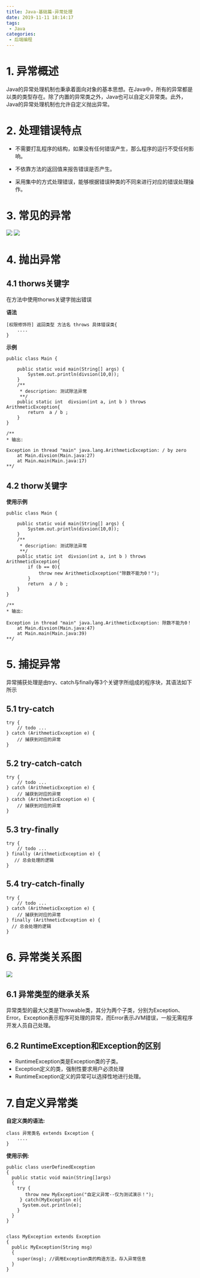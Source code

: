 ```yaml
---
title: Java-基础篇-异常处理
date: 2019-11-11 18:14:17
tags:
 - Java
categories:
 - 后端编程
---
```


# 1. 异常概述

Java的异常处理机制也秉承着面向对象的基本思想。在Java中，所有的异常都是以类的类型存在。除了内置的异常类之外，Java也可以自定义异常类。此外，Java的异常处理机制也允许自定义抛出异常。

# 2. 处理错误特点
- 不需要打乱程序的结构，如果没有任何错误产生，那么程序的运行不受任何影响。
- 不依靠方法的返回值来报告错误是否产生。

- 采用集中的方式处理错误，能够根据错误种类的不同来进行对应的错误处理操作。


# 3. 常见的异常

![](https://52lu.github.io/directionsImg/java/common-error-1.png)
![](https://52lu.github.io/directionsImg/java/common-error-2.png)

# 4. 抛出异常
## 4.1 thorws关键字
在方法中使用thorws关键字抛出错误

**语法**
```
[权限修饰符] 返回类型 方法名 throws 具体错误类{
    ....
}
```

**示例**
```
public class Main {

    public static void main(String[] args) {
        System.out.println(divsion(10,0));
    }
    /**
     * description: 测试除法异常
     **/
    public static int  divsion(int a, int b ) throws ArithmeticException{
        return  a / b ;
    }
}

/** 
* 输出:

Exception in thread "main" java.lang.ArithmeticException: / by zero
	at Main.divsion(Main.java:27)
	at Main.main(Main.java:17)
**/

```

## 4.2 thorw关键字

**使用示例**
```
public class Main {

    public static void main(String[] args) {
        System.out.println(divsion(10,0));
    }
    /**
     * description: 测试除法异常
     **/
    public static int  divsion(int a, int b ) throws ArithmeticException{
        if (b == 0){
            throw new ArithmeticException("除数不能为0！");
        }
        return  a / b ;
    }
}

/** 
* 输出:

Exception in thread "main" java.lang.ArithmeticException: 除数不能为0！
	at Main.divsion(Main.java:47)
	at Main.main(Main.java:39)
**/

```

# 5. 捕捉异常
异常捕获处理是由try、catch与finally等3个关键字所组成的程序块，其语法如下所示
## 5.1 try-catch
```
try {
    // todo ...
} catch (ArithmeticException e) {
    // 捕获到对应的异常
}
```
## 5.2 try-catch-catch
```
try {
    // todo ...
} catch (ArithmeticException e) {
    // 捕获到对应的异常
} catch (ArithmeticException e) {
    // 捕获到对应的异常
}
```

## 5.3 try-finally
```
try {
    // todo ...
} finally (ArithmeticException e) {
   // 总会处理的逻辑
}
```

## 5.4  try-catch-finally
```
try {
    // todo ...
} catch (ArithmeticException e) {
    // 捕获到对应的异常
} finally (ArithmeticException e) {
  // 总会处理的逻辑
}
```

# 6. 异常类关系图
![](https://52lu.github.io/directionsImg/java/throwable-tree.png)

## 6.1 异常类型的继承关系
异常类型的最大父类是Throwable类，其分为两个子类，分别为Exception、Error。Exception表示程序可处理的异常，而Error表示JVM错误，一般无需程序开发人员自己处理。

## 6.2 RuntimeException和Exception的区别
- RuntimeException类是Exception类的子类。
- Exception定义的类，强制性要求用户必须处理 
- RuntimeException定义的异常可以选择性地进行处理。


# 7.自定义异常类

**自定义类的语法:**
```
class 异常类名 extends Exception {
    ....
}
```

**使用示例:**
```
public class userDefinedException
{
  public static void main(String[]args)
  {
    try {
       throw new MyException("自定义异常--仅为测试演示！");
     } catch(MyException e){
      System.out.println(e);
    }
  }
}


class MyException extends Exception
{
  public MyException(String msg)
  {
    super(msg); //调用Exception类的构造方法，存入异常信息
  }
}
```